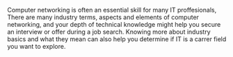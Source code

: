 Computer networking is often an essential skill for many IT proffesionals, There are many industry terms, aspects and elements of computer networking, and your depth of technical knowledge might help you secure an interview or offer during a job search. Knowing more about industry basics and what they mean can also help you determine if  IT is a carrer field you want to explore. 
